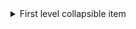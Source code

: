 <details>

<summary markdown="span">First level collapsible item</summary>

**Lorem ipsum dolor sit amet...**

<details>

<summary markdown="span">Second level collapsible item</summary>
*Sed ut perspiciatis unde omnis iste natus...*

</details>

</details>
